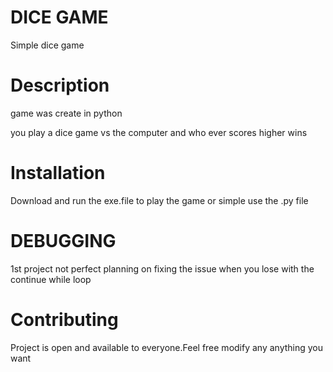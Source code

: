 # DICE GAME
Simple dice game
# Description
game was create in python

you play a dice game vs the computer and who ever scores higher wins
# Installation
Download and run the exe.file to play the game or simple use the .py file 
# DEBUGGING
1st project not perfect planning on fixing the issue when you lose with the continue while loop
# Contributing
Project is open and available to everyone.Feel free modify any anything you want


